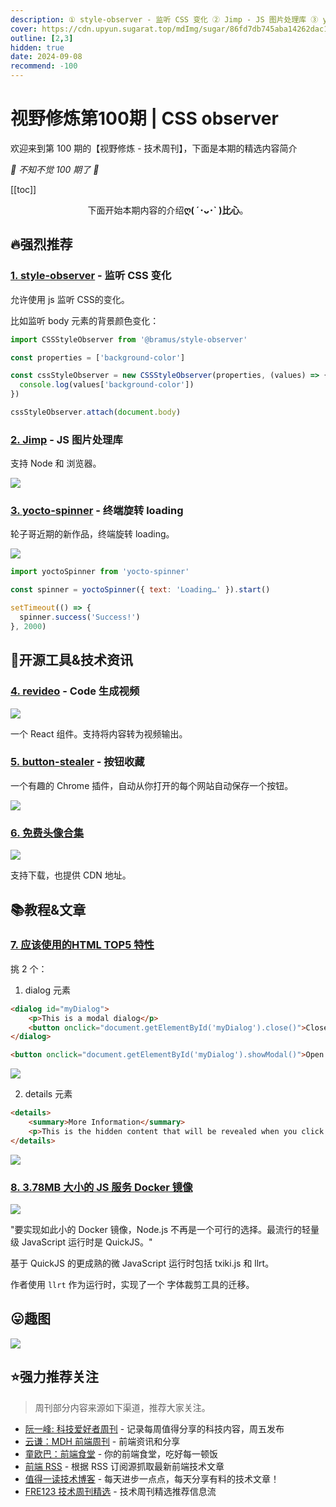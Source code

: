 ```yaml
---
description: ① style-observer - 监听 CSS 变化 ② Jimp - JS 图片处理库 ③ yocto-spinner - 终端旋转 loading ④ revideo - Code 生成视频 ⑤ button-stealer - 按钮收藏 ⑥ 免费头像合集 ⑦ 应该使用的HTML TOP5 特性 ⑧ 3.78MB 大小的 JS 服务 Docker 镜像
cover: https://cdn.upyun.sugarat.top/mdImg/sugar/86fd7db745aba14262dac1ee41b39011
outline: [2,3]
hidden: true
date: 2024-09-08
recommend: -100
---
```


# 视野修炼第100期 | CSS observer

欢迎来到第 100 期的【视野修炼 - 技术周刊】，下面是本期的精选内容简介

*🎉 不知不觉 100 期了 💐*

[[toc]]

<center>

下面开始本期内容的介绍**ღ( ´･ᴗ･` )比心**。

</center>

## 🔥强烈推荐
### [1. style-observer](https://www.bram.us/2024/08/31/introducing-bramus-style-observer-a-mutationobserver-for-css/) - 监听 CSS 变化
允许使用 js 监听 CSS的变化。

比如监听 body 元素的背景颜色变化：

```js
import CSSStyleObserver from '@bramus/style-observer'

const properties = ['background-color']

const cssStyleObserver = new CSSStyleObserver(properties, (values) => {
  console.log(values['background-color'])
})

cssStyleObserver.attach(document.body)
```

### [2. Jimp](https://jimp-dev.github.io/jimp/) - JS 图片处理库

支持 Node 和 浏览器。

![](https://cdn.upyun.sugarat.top/mdImg/sugar/db710720f2614c38de8a70c20055f14e)

### [3. yocto-spinner](https://github.com/sindresorhus/yocto-spinner?tab=readme-ov-file) - 终端旋转 loading
轮子哥近期的新作品，终端旋转 loading。

![](https://cdn.upyun.sugarat.top/mdImg/sugar/86fd7db745aba14262dac1ee41b39011)
```js
import yoctoSpinner from 'yocto-spinner'

const spinner = yoctoSpinner({ text: 'Loading…' }).start()

setTimeout(() => {
  spinner.success('Success!')
}, 2000)
```
## 🔧开源工具&技术资讯
### [4. revideo](https://github.com/redotvideo/revideo) - Code 生成视频

![](https://cdn.upyun.sugarat.top/mdImg/sugar/436edc1f11152c5468e9992f2e355622)

一个 React 组件。支持将内容转为视频输出。

### [5. button-stealer](https://chromewebstore.google.com/detail/button-stealer/iiikidmnimlpahbeknmkeonmemajpccj) - 按钮收藏

一个有趣的 Chrome 插件，自动从你打开的每个网站自动保存一个按钮。

![](https://cdn.upyun.sugarat.top/mdImg/sugar/228fa82d05413366d325f6a45f1be391)

### [6. 免费头像合集](https://alohe.github.io/avatars/)

![](https://cdn.upyun.sugarat.top/mdImg/sugar/8ca1ab4d903f6743eb9df9eb7a5cf216)

支持下载，也提供 CDN 地址。

## 📚教程&文章
### [7. 应该使用的HTML TOP5 特性](https://dev.to/safdarali/top-5-html-features-youre-not-using-but-should-be-2i0e)
挑 2 个：

1. dialog 元素
```html
<dialog id="myDialog">
    <p>This is a modal dialog</p>
    <button onclick="document.getElementById('myDialog').close()">Close</button>
</dialog>

<button onclick="document.getElementById('myDialog').showModal()">Open Dialog</button>
```

![](https://cdn.upyun.sugarat.top/mdImg/sugar/5948b2bcec3cf6971255298c38410fba)

2. details 元素
```html
<details>
    <summary>More Information</summary>
    <p>This is the hidden content that will be revealed when you click on "More Information".</p>
</details>
```

![](https://cdn.upyun.sugarat.top/mdImg/sugar/792b6d9c072ce8779132ba8b3816665d)

### [8. 3.78MB 大小的 JS 服务 Docker 镜像](https://shenzilong.cn/record/How%20I%20Created%20a%203.78MB%20Docker%20Image%20for%20a%20JavaScript%20Service)

![](https://cdn.upyun.sugarat.top/mdImg/sugar/dc773d19461765316c5f0626475f0f65)

"要实现如此小的 Docker 镜像，Node.js 不再是一个可行的选择。最流行的轻量级 JavaScript 运行时是 QuickJS。"

基于 QuickJS 的更成熟的微 JavaScript 运行时包括 txiki.js 和 llrt。

作者使用 `llrt` 作为运行时，实现了一个 字体裁剪工具的迁移。

## 😛趣图

![](https://cdn.upyun.sugarat.top/mdImg/sugar/06b0fb0daebd09e86e19c9773436eeed)

## ⭐️强力推荐关注

> 周刊部分内容来源如下渠道，推荐大家关注。

- [阮一峰: 科技爱好者周刊](https://www.ruanyifeng.com/blog/archives.html) - 记录每周值得分享的科技内容，周五发布
- [云谦：MDH 前端周刊](https://sorrycc.com/mdh/) - 前端资讯和分享
- [童欧巴：前端食堂](https://github.com/Geekhyt/weekly) - 你的前端食堂，吃好每一顿饭
- [前端 RSS](https://fed.chanceyu.com/) - 根据 RSS 订阅源抓取最新前端技术文章
- [值得一读技术博客](https://daily-blog.chlinlearn.top/) - 每天进步一点点，每天分享有料的技术文章！
- [FRE123 技术周刊精选](https://www.fre321.com/weekly) - 技术周刊精选推荐信息流
